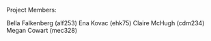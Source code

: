 Project Members:

Bella Falkenberg (alf253)
Ena Kovac (ehk75)
Claire McHugh (cdm234)
Megan Cowart (mec328)

